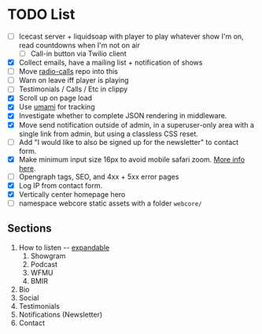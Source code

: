 # TODO List

* [ ] Icecast server + liquidsoap with player to play whatever show I'm on, read
      countdowns when I'm not on air
    - [ ] Call-in button via Twilio client
* [x] Collect emails, have a mailing list + notification of shows
* [ ] Move [radio-calls](https://github.com/dtcooper/radio-calls) repo into this
* [ ] Warn on leave iff player is playing
* [ ] Testimonials / Calls / Etc in clippy
* [x] Scroll up on page load
* [x] Use [umami](https://github.com/mikecao/umami) for tracking
* [x] Investigate whether to complete JSON rendering in middleware.
* [x] Move send notification outside of admin, in a superuser-only area with a
    single link from admin, but using a classless CSS reset.
* [ ] Add "I would like to also be signed up for the newsletter" to contact form.
* [x] Make minimum input size 16px to avoid mobile safari zoom.
    [More info here](https://stackoverflow.com/a/6394497).
* [ ] Opengraph tags, SEO, and 4xx + 5xx error pages
* [x] Log IP from contact form.
* [x] Vertically center homepage hero
* [ ] namespace webcore static assets with a folder `webcore/`

## Sections

1.  How to listen -- [expandable](https://codepen.io/philw_/pen/GREJEgx)
    1. Showgram
    2. Podcast
    3. WFMU
    4. BMIR
2. Bio
3. Social
4. Testimonials
5. Notifications (Newsletter)
6. Contact
